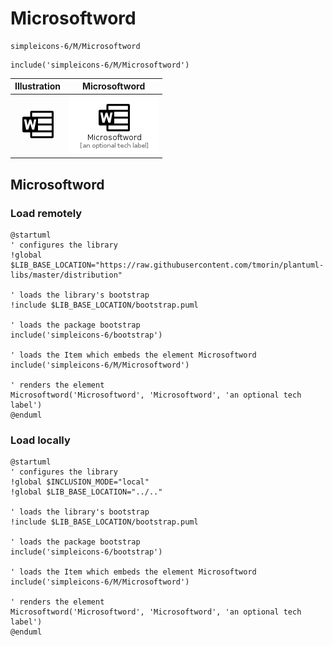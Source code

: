 # Microsoftword


```text
simpleicons-6/M/Microsoftword
```

```text
include('simpleicons-6/M/Microsoftword')
```



| Illustration | Microsoftword |
| :---: | :---: |
| ![illustration for Illustration](../../simpleicons-6/M/Microsoftword.png) | ![illustration for Microsoftword](../../simpleicons-6/M/Microsoftword.Local.png) |




## Microsoftword

### Load remotely
```plantuml
@startuml
' configures the library
!global $LIB_BASE_LOCATION="https://raw.githubusercontent.com/tmorin/plantuml-libs/master/distribution"

' loads the library's bootstrap
!include $LIB_BASE_LOCATION/bootstrap.puml

' loads the package bootstrap
include('simpleicons-6/bootstrap')

' loads the Item which embeds the element Microsoftword
include('simpleicons-6/M/Microsoftword')

' renders the element
Microsoftword('Microsoftword', 'Microsoftword', 'an optional tech label')
@enduml
```

### Load locally
```plantuml
@startuml
' configures the library
!global $INCLUSION_MODE="local"
!global $LIB_BASE_LOCATION="../.."

' loads the library's bootstrap
!include $LIB_BASE_LOCATION/bootstrap.puml

' loads the package bootstrap
include('simpleicons-6/bootstrap')

' loads the Item which embeds the element Microsoftword
include('simpleicons-6/M/Microsoftword')

' renders the element
Microsoftword('Microsoftword', 'Microsoftword', 'an optional tech label')
@enduml
```

